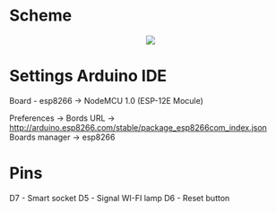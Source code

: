 # Scheme
<p align="center">
    <img src="https://media.reptily.ru//content/preview_image/7j6oBoezmhsk9vnPeJULKJCFX2Rg8WcjWAhN3nvW.jpg">
</p>

# Settings Arduino IDE

Board - esp8266 -> NodeMCU 1.0 (ESP-12E Mocule)

Preferences -> Bords URL -> http://arduino.esp8266.com/stable/package_esp8266com_index.json
Boards manager -> esp8266

# Pins

D7 - Smart socket
D5 - Signal WI-FI lamp
D6 - Reset button
